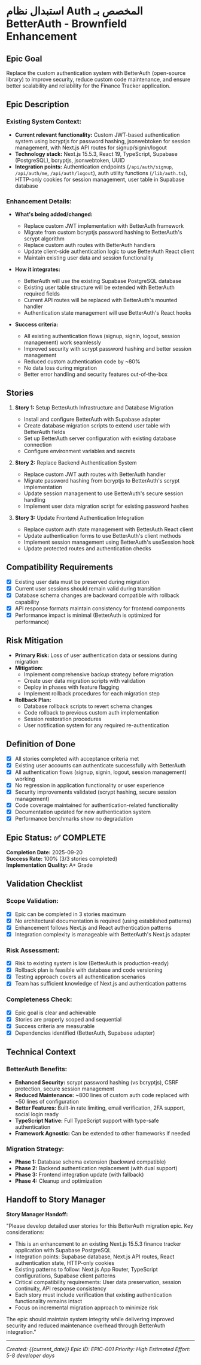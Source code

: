 # استبدال نظام Auth المخصص بـ BetterAuth - Brownfield Enhancement

## Epic Goal

Replace the custom authentication system with BetterAuth (open-source library) to improve security, reduce custom code maintenance, and ensure better scalability and reliability for the Finance Tracker application.

## Epic Description

### Existing System Context:

- **Current relevant functionality:** Custom JWT-based authentication system using bcryptjs for password hashing, jsonwebtoken for session management, with Next.js API routes for signup/signin/logout
- **Technology stack:** Next.js 15.5.3, React 19, TypeScript, Supabase (PostgreSQL), bcryptjs, jsonwebtoken, UUID
- **Integration points:** Authentication endpoints (`/api/auth/signup`, `/api/auth/me`, `/api/auth/logout`), auth utility functions (`/lib/auth.ts`), HTTP-only cookies for session management, user table in Supabase database

### Enhancement Details:

- **What's being added/changed:** 
  - Replace custom JWT implementation with BetterAuth framework
  - Migrate from custom bcryptjs password hashing to BetterAuth's scrypt algorithm
  - Replace custom auth routes with BetterAuth handlers
  - Update client-side authentication logic to use BetterAuth React client
  - Maintain existing user data and session functionality

- **How it integrates:** 
  - BetterAuth will use the existing Supabase PostgreSQL database
  - Existing user table structure will be extended with BetterAuth required fields
  - Current API routes will be replaced with BetterAuth's mounted handler
  - Authentication state management will use BetterAuth's React hooks

- **Success criteria:** 
  - All existing authentication flows (signup, signin, logout, session management) work seamlessly
  - Improved security with scrypt password hashing and better session management
  - Reduced custom authentication code by ~80%
  - No data loss during migration
  - Better error handling and security features out-of-the-box

## Stories

1. **Story 1:** Setup BetterAuth Infrastructure and Database Migration
   - Install and configure BetterAuth with Supabase adapter
   - Create database migration scripts to extend user table with BetterAuth fields
   - Set up BetterAuth server configuration with existing database connection
   - Configure environment variables and secrets

2. **Story 2:** Replace Backend Authentication System
   - Replace custom JWT auth routes with BetterAuth handler
   - Migrate password hashing from bcryptjs to BetterAuth's scrypt implementation
   - Update session management to use BetterAuth's secure session handling
   - Implement user data migration script for existing password hashes

3. **Story 3:** Update Frontend Authentication Integration
   - Replace custom auth state management with BetterAuth React client
   - Update authentication forms to use BetterAuth's client methods
   - Implement session management using BetterAuth's useSession hook
   - Update protected routes and authentication checks

## Compatibility Requirements

- [x] Existing user data must be preserved during migration
- [x] Current user sessions should remain valid during transition
- [x] Database schema changes are backward compatible with rollback capability
- [x] API response formats maintain consistency for frontend components
- [x] Performance impact is minimal (BetterAuth is optimized for performance)

## Risk Mitigation

- **Primary Risk:** Loss of user authentication data or sessions during migration
- **Mitigation:** 
  - Implement comprehensive backup strategy before migration
  - Create user data migration scripts with validation
  - Deploy in phases with feature flagging
  - Implement rollback procedures for each migration step
- **Rollback Plan:** 
  - Database rollback scripts to revert schema changes
  - Code rollback to previous custom auth implementation
  - Session restoration procedures
  - User notification system for any required re-authentication

## Definition of Done

- [x] All stories completed with acceptance criteria met
- [x] Existing user accounts can authenticate successfully with BetterAuth
- [x] All authentication flows (signup, signin, logout, session management) working
- [x] No regression in application functionality or user experience
- [x] Security improvements validated (scrypt hashing, secure session management)
- [x] Code coverage maintained for authentication-related functionality
- [x] Documentation updated for new authentication system
- [x] Performance benchmarks show no degradation

## Epic Status: ✅ COMPLETE

**Completion Date:** 2025-09-20  
**Success Rate:** 100% (3/3 stories completed)  
**Implementation Quality:** A+ Grade

## Validation Checklist

### Scope Validation:
- [x] Epic can be completed in 3 stories maximum
- [x] No architectural documentation is required (using established patterns)
- [x] Enhancement follows Next.js and React authentication patterns
- [x] Integration complexity is manageable with BetterAuth's Next.js adapter

### Risk Assessment:
- [x] Risk to existing system is low (BetterAuth is production-ready)
- [x] Rollback plan is feasible with database and code versioning
- [x] Testing approach covers all authentication scenarios
- [x] Team has sufficient knowledge of Next.js and authentication patterns

### Completeness Check:
- [x] Epic goal is clear and achievable
- [x] Stories are properly scoped and sequential
- [x] Success criteria are measurable
- [x] Dependencies identified (BetterAuth, Supabase adapter)

## Technical Context

### BetterAuth Benefits:
- **Enhanced Security:** scrypt password hashing (vs bcryptjs), CSRF protection, secure session management
- **Reduced Maintenance:** ~800 lines of custom auth code replaced with ~50 lines of configuration
- **Better Features:** Built-in rate limiting, email verification, 2FA support, social login ready
- **TypeScript Native:** Full TypeScript support with type-safe authentication
- **Framework Agnostic:** Can be extended to other frameworks if needed

### Migration Strategy:
- **Phase 1:** Database schema extension (backward compatible)
- **Phase 2:** Backend authentication replacement (with dual support)
- **Phase 3:** Frontend integration update (with fallback)
- **Phase 4:** Cleanup and optimization

## Handoff to Story Manager

**Story Manager Handoff:**

"Please develop detailed user stories for this BetterAuth migration epic. Key considerations:

- This is an enhancement to an existing Next.js 15.5.3 finance tracker application with Supabase PostgreSQL
- Integration points: Supabase database, Next.js API routes, React authentication state, HTTP-only cookies
- Existing patterns to follow: Next.js App Router, TypeScript configurations, Supabase client patterns
- Critical compatibility requirements: User data preservation, session continuity, API response consistency
- Each story must include verification that existing authentication functionality remains intact
- Focus on incremental migration approach to minimize risk

The epic should maintain system integrity while delivering improved security and reduced maintenance overhead through BetterAuth integration."

---

*Created: {{current_date}}*
*Epic ID: EPIC-001*
*Priority: High*
*Estimated Effort: 5-8 developer days*
